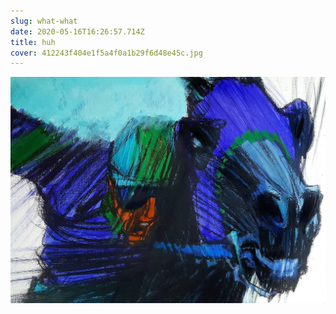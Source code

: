 ```yaml
---
slug: what-what
date: 2020-05-16T16:26:57.714Z
title: huh
cover: 412243f404e1f5a4f0a1b29f6d48e45c.jpg
---
```

![](bobpeakcuface1536_master.jpg)